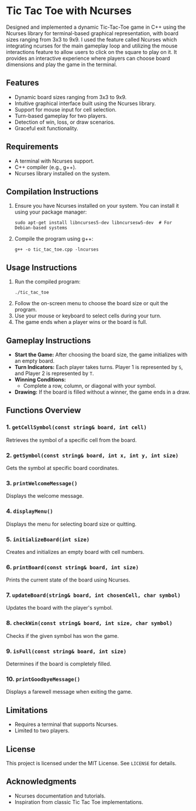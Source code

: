 # Tic Tac Toe with Ncurses
Designed and implemented a dynamic Tic-Tac-Toe game in C++ using the Ncurses library for terminal-based graphical representation, with board sizes ranging from 3x3 to 9x9. I used the feature called Ncurses which integrating ncurses for the main gameplay loop and utilizing the mouse interactions feature to allow users to click on the square to play on it. It provides an interactive experience where players can choose board dimensions and play the game in the terminal.

## Features
- Dynamic board sizes ranging from 3x3 to 9x9.
- Intuitive graphical interface built using the Ncurses library.
- Support for mouse input for cell selection.
- Turn-based gameplay for two players.
- Detection of win, loss, or draw scenarios.
- Graceful exit functionality.

## Requirements
- A terminal with Ncurses support.
- C++ compiler (e.g., g++).
- Ncurses library installed on the system.

## Compilation Instructions
1. Ensure you have Ncurses installed on your system. You can install it using your package manager:
   ```
   sudo apt-get install libncurses5-dev libncursesw5-dev  # For Debian-based systems
   ```
2. Compile the program using g++:
   ```
   g++ -o tic_tac_toe.cpp -lncurses
   ```

## Usage Instructions
1. Run the compiled program:
   ```
   ./tic_tac_toe
   ```
2. Follow the on-screen menu to choose the board size or quit the program.
3. Use your mouse or keyboard to select cells during your turn.
4. The game ends when a player wins or the board is full.

## Gameplay Instructions
- **Start the Game:** After choosing the board size, the game initializes with an empty board.
- **Turn Indicators:** Each player takes turns. Player 1 is represented by `S`, and Player 2 is represented by `T`.
- **Winning Conditions:**
  - Complete a row, column, or diagonal with your symbol.
- **Drawing:** If the board is filled without a winner, the game ends in a draw.

## Functions Overview
### 1. `getCellSymbol(const string& board, int cell)`
   Retrieves the symbol of a specific cell from the board.

### 2. `getSymbol(const string& board, int x, int y, int size)`
   Gets the symbol at specific board coordinates.

### 3. `printWelcomeMessage()`
   Displays the welcome message.

### 4. `displayMenu()`
   Displays the menu for selecting board size or quitting.

### 5. `initializeBoard(int size)`
   Creates and initializes an empty board with cell numbers.

### 6. `printBoard(const string& board, int size)`
   Prints the current state of the board using Ncurses.

### 7. `updateBoard(string& board, int chosenCell, char symbol)`
   Updates the board with the player's symbol.

### 8. `checkWin(const string& board, int size, char symbol)`
   Checks if the given symbol has won the game.

### 9. `isFull(const string& board, int size)`
   Determines if the board is completely filled.

### 10. `printGoodbyeMessage()`
   Displays a farewell message when exiting the game.

## Limitations
- Requires a terminal that supports Ncurses.
- Limited to two players.

## License
This project is licensed under the MIT License. See `LICENSE` for details.

## Acknowledgments
- Ncurses documentation and tutorials.
- Inspiration from classic Tic Tac Toe implementations.

